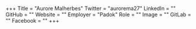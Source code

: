 +++
Title = "Aurore Malherbes"
Twitter = "aurorema27"
LinkedIn = ""
GitHub = ""
Website = ""
Employer = "Padok"
Role = ""
Image = ""
GitLab = ""
Facebook = ""
+++

